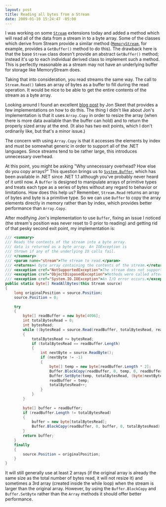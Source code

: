 ```yaml
---
layout: post
title: Reading all bytes from a Stream
date: 2009-01-10 15:24:47 -05:00
---
```


I was working on some [`Stream`](http://msdn2.microsoft.com/8f86tw9e.aspx) extensions today and added a method which will read all of the data from a stream in to a byte array. Some of the classes which derive from Stream provide a similar method ([`MemoryStream`](http://msdn2.microsoft.com/9a84386f.aspx), for example, provides a `GetBuffer()` method to do this). The drawback here is that the base `Stream` class doesn't provide an abstract `GetBuffer()` method; instead it's up to each individual derived class to implement such a method. This is perfectly reasonable as a stream may not have an underlying buffer for storage like MemoryStream does.

Taking that into consideration, you read streams the same way. The call to `Stream.Read()` takes an array of bytes as a buffer to fill during the read operation. It would be nice to be able to get the entire contents of the stream as a byte array.

Looking around I found an excellent [blog post](http://www.yoda.arachsys.com/csharp/readbinary.html) by Jon Skeet that provides a few implementations on how to do this. The thing I didn't like about Jon's implementation is that it uses `Array.Copy` in order to resize the array (when there is more data available than the buffer can hold) and to return the properly sized array at the end. (It also has two exit points, which I don't ordinarily like, but that's a minor issue.)

The concern with using `Array.Copy` is that it accesses the elements by index and must be somewhat generic in order to support all of the .NET languages. Since streams tend to be rather large, this introduces unnecessary overhead. 

At this point, you might be asking "Why unnecessary overhead? How else do you copy arrays?" This question brings us to [`System.Buffer`](http://msdn2.microsoft.com/teyhh36d.aspx), which has been available in .NET since .NET 1.1 although you've probably never heard of it until now. A `Buffer` is designed to manipulate arrays of primitive types and treats each type as a series of bytes without any regard to behavior or limitations. How does this help us? Remember, `Stream.Read` returns an array of bytes and byte is a primitive type. So we can use `Buffer` to copy the array elements directly in memory rather than by index, which provides better performance than `Array.Copy`.

After modifying Jon's implementation to use `Buffer`, fixing an issue I noticed (the stream's position was never reset to 0 prior to reading) and getting rid of that pesky second exit point, my implementation is:

```csharp
/// <summary>
/// Reads the contents of the stream into a byte array.
/// data is returned as a byte array. An IOException is
/// thrown if any of the underlying IO calls fail.
/// </summary>
/// <param name="stream">The stream to read.</param>
/// <returns>A byte array containing the contents of the stream.</returns>
/// <exception cref="NotSupportedException">The stream does not support reading.</exception>
/// <exception cref="ObjectDisposedException">Methods were called after the stream was closed.</exception>
/// <exception cref="System.IO.IOException">An I/O error occurs.</exception>
public static byte[] ReadAllBytes(this Stream source)
{
    long originalPosition = source.Position;
    source.Position = 0;
 
    try
    {
        byte[] readBuffer = new byte[4096];
        int totalBytesRead = 0;
        int bytesRead;
        while ((bytesRead = source.Read(readBuffer, totalBytesRead, readBuffer.Length - totalBytesRead)) > 0)
        {
            totalBytesRead += bytesRead;
            if (totalBytesRead == readBuffer.Length)
            {
                int nextByte = source.ReadByte();
                if (nextByte != -1)
                {
                    byte[] temp = new byte[readBuffer.Length * 2];
                    Buffer.BlockCopy(readBuffer, 0, temp, 0, readBuffer.Length);
                    Buffer.SetByte(temp, totalBytesRead, (byte)nextByte);
                    readBuffer = temp;
                    totalBytesRead++;
                }
            }
        }
 
        byte[] buffer = readBuffer;
        if (readBuffer.Length != totalBytesRead)
        {
            buffer = new byte[totalBytesRead];
            Buffer.BlockCopy(readBuffer, 0, buffer, 0, totalBytesRead);
        }
        return buffer;
    }
    finally
    {
        source.Position = originalPosition;
    }
}
```

It will still generally use at least 2 arrays (if the original array is already the same size as the total number of bytes read, it will not resize it) and sometimes a 3rd array (created inside the while loop) when the stream is larger than the original array. However, by using the `Buffer.BlockCopy` and `Buffer.SetByte` rather than the `Array` methods it should offer better performance.

